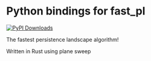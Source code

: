 # Python bindings for fast_pl 
[![PyPI Downloads](https://static.pepy.tech/badge/fast-pl-py)](https://pepy.tech/projects/fast-pl-py)

The fastest persistence landscape algorithm!

Written in Rust using plane sweep
